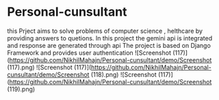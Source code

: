 # Personal-cunsultant
this Prject aims to solve problems of computer science , helthcare by providing answers to quetions. In this project the gemini api is integrated and response are generated through api
The project is based on Django Framework and provides user authentication 
![Screenshot (117)](https://github.com/NikhilMahajn/Personal-cunsultant/demo/Screenshot (117).png)
![Screenshot (117)](https://github.com/NikhilMahajn/Personal-cunsultant/demo/Screenshot (118).png)
![Screenshot (117)](https://github.com/NikhilMahajn/Personal-cunsultant/demo/Screenshot (119).png)
